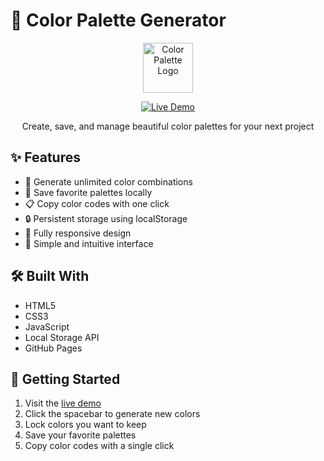 # 🎨 Color Palette Generator

<div align="center">
  <img src="./assets/favicon.png" width="80px" height="80px" alt="Color Palette Logo">
  
  [![Live Demo](https://img.shields.io/badge/demo-live-brightgreen.svg)](https://tharun0120.github.io/colors-js)

Create, save, and manage beautiful color palettes for your next project

</div>

## ✨ Features

- 🌈 Generate unlimited color combinations
- 💾 Save favorite palettes locally
- 📋 Copy color codes with one click
- 🔒 Persistent storage using localStorage
- 📱 Fully responsive design
- 🎯 Simple and intuitive interface

## 🛠️ Built With

- HTML5
- CSS3
- JavaScript
- Local Storage API
- GitHub Pages

## 🚀 Getting Started

1. Visit the [live demo](https://tharun0120.github.io/colors-js)
2. Click the spacebar to generate new colors
3. Lock colors you want to keep
4. Save your favorite palettes
5. Copy color codes with a single click
